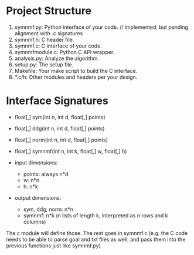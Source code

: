 # Project Structure

1. symnmf.py: Python interface of your code. // implemented, but pending alignment with .c signatures
2. symnmf.h: C header file.
3. symnmf.c: C interface of your code.
4. symnmfmodule.c: Python C API wrapper. 
5. analysis.py: Analyze the algorithm.
6. setup.py: The setup file.
7. Makefile: Your make script to build the C interface.
8. *.c/h: Other modules and headers per your design.



# Interface Signatures

- float[,] sym(int n, int d, float[,] points)

- float[,] ddg(int n, int d, float[,] points)

- float[,] norm(int n, int d, float[,] points)

- float[,] symnmf(int n, int k, float[,] w, float[,] h)

- input dimensions:
	- points: always n*d
	- w: n*n
	- h: n*k
- output dimensions:
	- sym, ddg, norm: n*n
	- symnmf: n*k (n lists of length k, interpreted as n rows and k columns)

The c module will define those. The rest goes in symnmf.c (e.g. the C code needs to be able to parse goal and txt files as well, and pass them into the previous functions just like symnmf.py)

